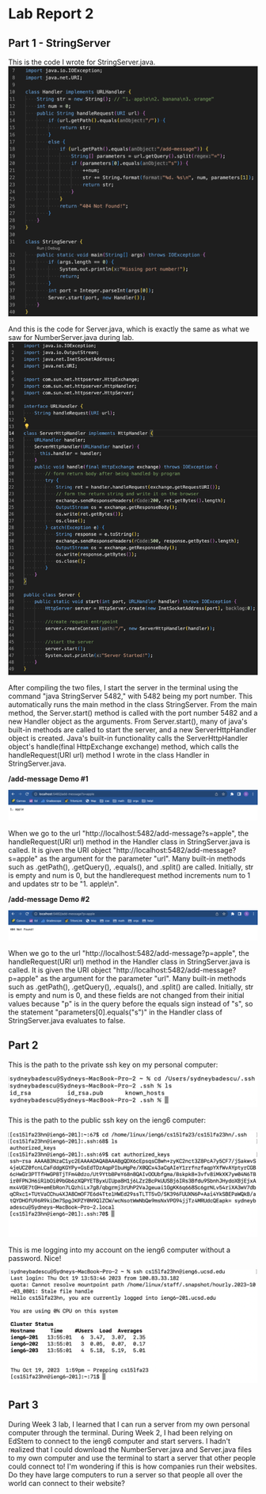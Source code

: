 # Lab Report 2
## Part 1 - StringServer

This is the code I wrote for StringServer.java.
![StringServer](StringServercode.png)

And this is the code for Server.java, which is exactly the same as what we saw for NumberServer.java during lab.
![Servercode](Servercode.png)

After compiling the two files, I start the server in the terminal using the command "java StringServer 5482," with 5482 being my port number. This automatically runs the main method in the class StringServer. From the main method, the Server.start() method is called with the port number 5482 and a new Handler object as the arguments. From Server.start(), many of java's built-in methods are called to start the server, and a new ServerHttpHandler object is created. Java's built-in functionality calls the ServerHttpHandler object's handle(final HttpExchange exchange) method, which calls the handleRequest(URI url) method I wrote in the class Handler in StringServer.java.

**/add-message Demo #1**

![add-message sshot 1](urldemo1.png)

When we go to the url "http://localhost:5482/add-message?s=apple", the handleRequest(URI url) method in the Handler class in StringServer.java is called. It is given the URI object "http://localhost:5482/add-message?s=apple" as the argument for the parameter "url". Many built-in methods such as .getPath(), .getQuery(), .equals(), and .split() are called. Initially, str is empty and num is 0, but the handlerequest method increments num to 1 and updates str to be "1. apple\n". 

**/add-message Demo #2**

![add-message sshot 2](urldemo2.png)

When we go to the url "http://localhost:5482/add-message?p=apple", the handleRequest(URI url) method in the Handler class in StringServer.java is called. It is given the URI object "http://localhost:5482/add-message?p=apple" as the argument for the parameter "url". Many built-in methods such as .getPath(), .getQuery(), .equals(), and .split() are called. Initially, str is empty and num is 0, and these fields are not changed from their initial values because "p" is in the query before the equals sign instead of "s", so the statement "parameters[0].equals("s")" in the Handler class of StringServer.java evaluates to false.

## Part 2

This is the path to the private ssh key on my personal computer:

![Path to Private ssh key](pathtoprivate.png)

This is the path to the public ssh key on the ieng6 computer:

![Path to Public ssh key](pathtopublic.png)

This is me logging into my account on the ieng6 computer without a password. Nice!

![Logging in Without Password](loginwithoutpassword.png)

## Part 3

During Week 3 lab, I learned that I can run a server from my own personal computer through the terminal. During Week 2, I had been relying on EdStem to connect to the ieng6 computer and start servers. I hadn't realized that I could download the NumberServer.java and Server.java files to my own computer and use the terminal to start a server that other people could connect to! I'm wondering if this is how companies run their websites. Do they have large computers to run a server so that people all over the world can connect to their website?






